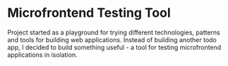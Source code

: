 # Microfrontend Testing Tool

Project started as a playground for trying different technologies, patterns and tools for building web applications.
Instead of building another todo app, I decided to build something useful - a tool for testing microfrontend
applications in isolation.